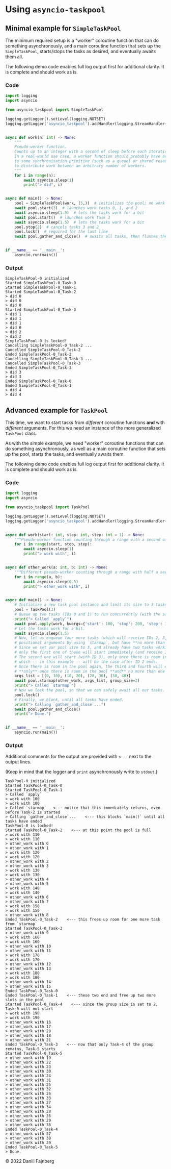 # Using `asyncio-taskpool`

## Minimal example for `SimpleTaskPool`

The minimum required setup is a "worker" coroutine function that can do something asynchronously, and a main coroutine function that sets up the `SimpleTaskPool`, starts/stops the tasks as desired, and eventually awaits them all. 

The following demo code enables full log output first for additional clarity. It is complete and should work as is.

### Code

```python
import logging
import asyncio

from asyncio_taskpool import SimpleTaskPool

logging.getLogger().setLevel(logging.NOTSET)
logging.getLogger('asyncio_taskpool').addHandler(logging.StreamHandler())


async def work(n: int) -> None:
    """
    Pseudo-worker function. 
    Counts up to an integer with a second of sleep before each iteration.
    In a real-world use case, a worker function should probably have access 
    to some synchronisation primitive (such as a queue) or shared resource
    to distribute work between an arbitrary number of workers.
    """
    for i in range(n):
        await asyncio.sleep(1)
        print("> did", i)


async def main() -> None:
    pool = SimpleTaskPool(work, (5,))  # initializes the pool; no work is being done yet
    await pool.start(3)  # launches work tasks 0, 1, and 2
    await asyncio.sleep(1.5)  # lets the tasks work for a bit
    await pool.start()  # launches work task 3
    await asyncio.sleep(1.5)  # lets the tasks work for a bit
    pool.stop(2)  # cancels tasks 3 and 2
    pool.lock()  # required for the last line
    await pool.gather_and_close()  # awaits all tasks, then flushes the pool


if __name__ == '__main__':
    asyncio.run(main())
```

### Output 
```
SimpleTaskPool-0 initialized
Started SimpleTaskPool-0_Task-0
Started SimpleTaskPool-0_Task-1
Started SimpleTaskPool-0_Task-2
> did 0
> did 0
> did 0
Started SimpleTaskPool-0_Task-3
> did 1
> did 1
> did 1
> did 0
> did 2
> did 2
SimpleTaskPool-0 is locked!
Cancelling SimpleTaskPool-0_Task-2 ...
Cancelled SimpleTaskPool-0_Task-2
Ended SimpleTaskPool-0_Task-2
Cancelling SimpleTaskPool-0_Task-3 ...
Cancelled SimpleTaskPool-0_Task-3
Ended SimpleTaskPool-0_Task-3
> did 3
> did 3
Ended SimpleTaskPool-0_Task-0
Ended SimpleTaskPool-0_Task-1
> did 4
> did 4
```

## Advanced example for `TaskPool`

This time, we want to start tasks from _different_ coroutine functions **and** with _different_ arguments. For this we need an instance of the more generalized `TaskPool` class.

As with the simple example, we need "worker" coroutine functions that can do something asynchronously, as well as a main coroutine function that sets up the pool, starts the tasks, and eventually awaits them.

The following demo code enables full log output first for additional clarity. It is complete and should work as is.

### Code

```python
import logging
import asyncio

from asyncio_taskpool import TaskPool

logging.getLogger().setLevel(logging.NOTSET)
logging.getLogger('asyncio_taskpool').addHandler(logging.StreamHandler())


async def work(start: int, stop: int, step: int = 1) -> None:
    """Pseudo-worker function counting through a range with a second of sleep in between each iteration."""
    for i in range(start, stop, step):
        await asyncio.sleep(1)
        print("> work with", i)


async def other_work(a: int, b: int) -> None:
    """Different pseudo-worker counting through a range with half a second of sleep in between each iteration."""
    for i in range(a, b):
        await asyncio.sleep(0.5)
        print("> other_work with", i)


async def main() -> None:
    # Initialize a new task pool instance and limit its size to 3 tasks.
    pool = TaskPool(3)
    # Queue up two tasks (IDs 0 and 1) to run concurrently (with the same positional arguments).
    print("> Called `apply`")
    await pool.apply(work, kwargs={'start': 100, 'stop': 200, 'step': 10}, num=2)
    # Let the tasks work for a bit.
    await asyncio.sleep(1.5)
    # Now, let us enqueue four more tasks (which will receive IDs 2, 3, 4, and 5), each created with different 
    # positional arguments by using `starmap`, but have **no more than two of those** run concurrently.
    # Since we set our pool size to 3, and already have two tasks working within the pool,
    # only the first one of these will start immediately (and receive ID 2).
    # The second one will start (with ID 3), only once there is room in the pool,
    # which -- in this example -- will be the case after ID 2 ends.
    # Once there is room in the pool again, the third and fourth will each start (with IDs 4 and 5)
    # **only** once there is room in the pool **and** no more than one other task of these new ones is running.
    args_list = [(0, 10), (10, 20), (20, 30), (30, 40)]
    await pool.starmap(other_work, args_list, group_size=2)
    print("> Called `starmap`")
    # Now we lock the pool, so that we can safely await all our tasks.
    pool.lock()
    # Finally, we block, until all tasks have ended.
    print("> Calling `gather_and_close`...")
    await pool.gather_and_close()
    print("> Done.")


if __name__ == '__main__':
    asyncio.run(main())
```

### Output 
Additional comments for the output are provided with `<---` next to the output lines.

(Keep in mind that the logger and `print` asynchronously write to `stdout`.)
```
TaskPool-0 initialized
Started TaskPool-0_Task-0
Started TaskPool-0_Task-1
> Called `apply`
> work with 100
> work with 100
> Called `starmap`   <--- notice that this immediately returns, even before Task-2 is started
> Calling `gather_and_close`...    <--- this blocks `main()` until all tasks have ended
TaskPool-0 is locked!
Started TaskPool-0_Task-2    <--- at this point the pool is full
> work with 110
> work with 110
> other_work with 0
> other_work with 1
> work with 120
> work with 120
> other_work with 2
> other_work with 3
> work with 130
> work with 130
> other_work with 4
> other_work with 5
> work with 140
> work with 140
> other_work with 6
> other_work with 7
> work with 150
> work with 150
> other_work with 8
Ended TaskPool-0_Task-2    <--- this frees up room for one more task from `starmap`
Started TaskPool-0_Task-3
> other_work with 9
> work with 160
> work with 160
> other_work with 10
> other_work with 11
> work with 170
> work with 170
> other_work with 12
> other_work with 13
> work with 180
> work with 180
> other_work with 14
> other_work with 15
Ended TaskPool-0_Task-0
Ended TaskPool-0_Task-1    <--- these two end and free up two more slots in the pool
Started TaskPool-0_Task-4    <--- since the group size is set to 2, Task-5 will not start
> work with 190
> work with 190
> other_work with 16
> other_work with 17
> other_work with 20
> other_work with 18
> other_work with 21
Ended TaskPool-0_Task-3    <--- now that only Task-4 of the group remains, Task-5 starts
Started TaskPool-0_Task-5
> other_work with 19
> other_work with 22
> other_work with 23
> other_work with 30
> other_work with 24
> other_work with 31
> other_work with 25
> other_work with 32
> other_work with 26
> other_work with 33
> other_work with 27
> other_work with 34
> other_work with 28
> other_work with 35
> other_work with 29
> other_work with 36
Ended TaskPool-0_Task-4
> other_work with 37
> other_work with 38
> other_work with 39
Ended TaskPool-0_Task-5
> Done.
```

© 2022 Daniil Fajnberg
